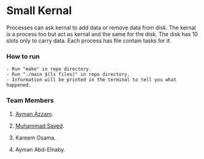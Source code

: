 # Small Kernal

Processes can ask kernal to add data or remove data from disk. The kernal is a process too but act as kernal and the same for the disk. The disk has 10 slots only to carry data. Each process has file contain tasks for it.

### How to run
	- Run "make" in repo directory.
	- Run "./main $(ls files)" in repo directory.
	- Information will be printed in the terminal to tell you what happened.

### Team Members
1. [Ayman Azzam](https://github.com/AymanAzzam).

2. [Muhammad Sayed](https://github.com/muhammad-sayed-mahdy).

3. Kareem Osama.

4. Ayman Abd-Elnaby.
